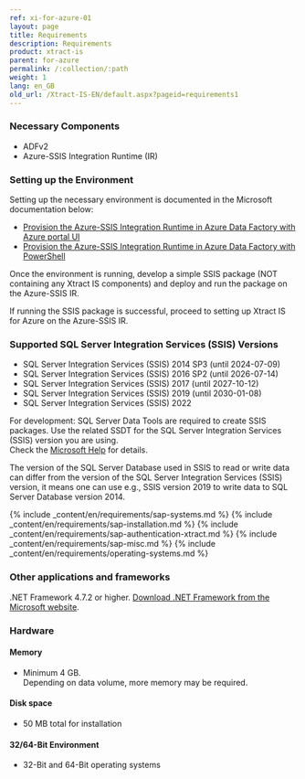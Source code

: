 ```yaml
---
ref: xi-for-azure-01
layout: page
title: Requirements
description: Requirements
product: xtract-is
parent: for-azure
permalink: /:collection/:path
weight: 1
lang: en_GB
old_url: /Xtract-IS-EN/default.aspx?pageid=requirements1
---
```


### Necessary Components
- ADFv2
- Azure-SSIS Integration Runtime (IR)

### Setting up the Environment

Setting up the necessary environment is documented in the Microsoft documentation below:

- [Provision the Azure-SSIS Integration Runtime in Azure Data Factory with Azure portal UI ](https://docs.microsoft.com/en-us/azure/data-factory/tutorial-deploy-ssis-packages-azure) 
- [Provision the Azure-SSIS Integration Runtime in Azure Data Factory with PowerShell](https://docs.microsoft.com/en-us/azure/data-factory/tutorial-deploy-ssis-packages-azure-powershell)

Once the environment is running, develop a simple SSIS package (NOT containing any Xtract IS components) and deploy and run the package on the Azure-SSIS IR.

If running the SSIS package is successful, proceed to setting up Xtract IS for Azure on the Azure-SSIS IR. 

### Supported SQL Server Integration Services (SSIS) Versions  	

- SQL Server Integration Services (SSIS) 2014 SP3 (until 2024-07-09)
- SQL Server Integration Services (SSIS) 2016 SP2 (until 2026-07-14)
- SQL Server Integration Services (SSIS) 2017 (until 2027-10-12)
- SQL Server Integration Services (SSIS) 2019 (until 2030-01-08) 
- SQL Server Integration Services (SSIS) 2022

For development: SQL Server Data Tools are required to create SSIS packages. Use the related SSDT for the SQL Server Integration Services (SSIS) version you are using. <br>
Check the [Microsoft Help](https://docs.microsoft.com/en-us/sql/ssdt/download-sql-server-data-tools-ssdt?view=sql-server-ver15) for details.

The version of the SQL Server Database used in SSIS to read or write data can differ from the version of the SQL Server Integration Services (SSIS) version, it means one can use e.g., SSIS version 2019 to write data to SQL Server Database version 2014.  

{% include _content/en/requirements/sap-systems.md %}
{% include _content/en/requirements/sap-installation.md %}
{% include _content/en/requirements/sap-authentication-xtract.md %}
{% include _content/en/requirements/sap-misc.md %}
{% include _content/en/requirements/operating-systems.md %}

### Other applications and frameworks	
.NET Framework 4.7.2 or higher. [Download .NET Framework from the Microsoft website](https://support.microsoft.com/en-us/help/4054530/microsoft-net-framework-4-7-2-offline-installer-for-windows).

### Hardware

#### Memory 	
- Minimum 4 GB.<br> Depending on data volume, more memory may be required.

#### Disk space 	
- 50 MB total for installation

#### 32/64-Bit Environment 	
- 32-Bit and 64-Bit operating systems
